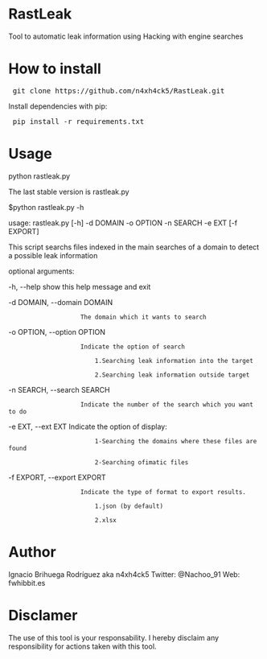 # RastLeak

Tool to automatic leak information using Hacking with engine searches

# How to install

<pre> git clone https://github.com/n4xh4ck5/RastLeak.git </pre>

Install dependencies with pip:

<pre> pip install -r requirements.txt </pre>

# Usage

python rastleak.py

The last stable version is rastleak.py

$python rastleak.py -h


usage: rastleak.py [-h] -d DOMAIN -o OPTION -n SEARCH -e EXT [-f EXPORT]


This script searchs files indexed in the main searches of a domain to detect a possible leak information


optional arguments:


  -h, --help            show this help message and exit
  
  
  -d DOMAIN, --domain DOMAIN
 
  
                        The domain which it wants to search
                        
  -o OPTION, --option OPTION
  
                        Indicate the option of search
                        
                        	1.Searching leak information into the target
                          
                        	2.Searching leak information outside target
                          
  -n SEARCH, --search SEARCH
  
                        Indicate the number of the search which you want to do
                        
  -e EXT, --ext EXT     Indicate the option of display:
 
                        	1-Searching the domains where these files are found
                          
                        	2-Searching ofimatic files
                        
  -f EXPORT, --export EXPORT
  
                        Indicate the type of format to export results.
                        
                        	1.json (by default)
                          
                        	2.xlsx       
                          
# Author

Ignacio Brihuega Rodríguez aka n4xh4ck5
Twitter: @Nachoo_91
Web: fwhibbit.es

# Disclamer

The use of this tool is your responsability. I hereby disclaim any responsibility for actions taken with this tool.                          
                                                  
